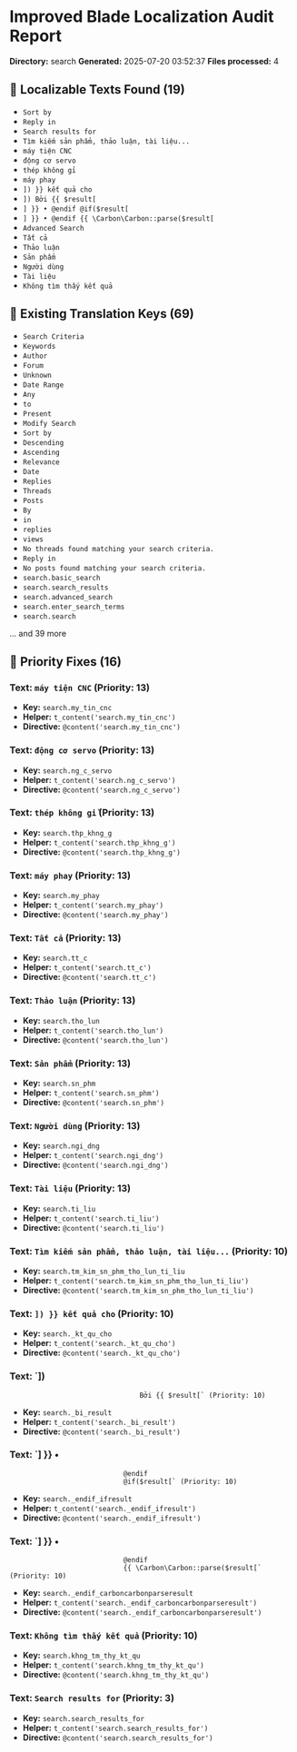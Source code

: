 # Improved Blade Localization Audit Report

**Directory:** search
**Generated:** 2025-07-20 03:52:37
**Files processed:** 4

## 📝 Localizable Texts Found (19)

- `Sort by`
- `Reply in`
- `Search results for`
- `Tìm kiếm sản phẩm, thảo luận, tài liệu...`
- `máy tiện CNC`
- `động cơ servo`
- `thép không gỉ`
- `máy phay`
- `]) }} kết quả cho`
- `])
                                    Bởi {{ $result[`
- `] }} •
                                @endif
                                @if($result[`
- `] }} •
                                @endif
                                {{ \Carbon\Carbon::parse($result[`
- `Advanced Search`
- `Tất cả`
- `Thảo luận`
- `Sản phẩm`
- `Người dùng`
- `Tài liệu`
- `Không tìm thấy kết quả`

## 🔑 Existing Translation Keys (69)

- `Search Criteria`
- `Keywords`
- `Author`
- `Forum`
- `Unknown`
- `Date Range`
- `Any`
- `to`
- `Present`
- `Modify Search`
- `Sort by`
- `Descending`
- `Ascending`
- `Relevance`
- `Date`
- `Replies`
- `Threads`
- `Posts`
- `By`
- `in`
- `replies`
- `views`
- `No threads found matching your search criteria.`
- `Reply in`
- `No posts found matching your search criteria.`
- `search.basic_search`
- `search.search_results`
- `search.advanced_search`
- `search.enter_search_terms`
- `search.search`

... and 39 more

## 🎯 Priority Fixes (16)

### Text: `máy tiện CNC` (Priority: 13)
- **Key:** `search.my_tin_cnc`
- **Helper:** `t_content('search.my_tin_cnc')`
- **Directive:** `@content('search.my_tin_cnc')`

### Text: `động cơ servo` (Priority: 13)
- **Key:** `search.ng_c_servo`
- **Helper:** `t_content('search.ng_c_servo')`
- **Directive:** `@content('search.ng_c_servo')`

### Text: `thép không gỉ` (Priority: 13)
- **Key:** `search.thp_khng_g`
- **Helper:** `t_content('search.thp_khng_g')`
- **Directive:** `@content('search.thp_khng_g')`

### Text: `máy phay` (Priority: 13)
- **Key:** `search.my_phay`
- **Helper:** `t_content('search.my_phay')`
- **Directive:** `@content('search.my_phay')`

### Text: `Tất cả` (Priority: 13)
- **Key:** `search.tt_c`
- **Helper:** `t_content('search.tt_c')`
- **Directive:** `@content('search.tt_c')`

### Text: `Thảo luận` (Priority: 13)
- **Key:** `search.tho_lun`
- **Helper:** `t_content('search.tho_lun')`
- **Directive:** `@content('search.tho_lun')`

### Text: `Sản phẩm` (Priority: 13)
- **Key:** `search.sn_phm`
- **Helper:** `t_content('search.sn_phm')`
- **Directive:** `@content('search.sn_phm')`

### Text: `Người dùng` (Priority: 13)
- **Key:** `search.ngi_dng`
- **Helper:** `t_content('search.ngi_dng')`
- **Directive:** `@content('search.ngi_dng')`

### Text: `Tài liệu` (Priority: 13)
- **Key:** `search.ti_liu`
- **Helper:** `t_content('search.ti_liu')`
- **Directive:** `@content('search.ti_liu')`

### Text: `Tìm kiếm sản phẩm, thảo luận, tài liệu...` (Priority: 10)
- **Key:** `search.tm_kim_sn_phm_tho_lun_ti_liu`
- **Helper:** `t_content('search.tm_kim_sn_phm_tho_lun_ti_liu')`
- **Directive:** `@content('search.tm_kim_sn_phm_tho_lun_ti_liu')`

### Text: `]) }} kết quả cho` (Priority: 10)
- **Key:** `search._kt_qu_cho`
- **Helper:** `t_content('search._kt_qu_cho')`
- **Directive:** `@content('search._kt_qu_cho')`

### Text: `])
                                    Bởi {{ $result[` (Priority: 10)
- **Key:** `search._bi_result`
- **Helper:** `t_content('search._bi_result')`
- **Directive:** `@content('search._bi_result')`

### Text: `] }} •
                                @endif
                                @if($result[` (Priority: 10)
- **Key:** `search._endif_ifresult`
- **Helper:** `t_content('search._endif_ifresult')`
- **Directive:** `@content('search._endif_ifresult')`

### Text: `] }} •
                                @endif
                                {{ \Carbon\Carbon::parse($result[` (Priority: 10)
- **Key:** `search._endif_carboncarbonparseresult`
- **Helper:** `t_content('search._endif_carboncarbonparseresult')`
- **Directive:** `@content('search._endif_carboncarbonparseresult')`

### Text: `Không tìm thấy kết quả` (Priority: 10)
- **Key:** `search.khng_tm_thy_kt_qu`
- **Helper:** `t_content('search.khng_tm_thy_kt_qu')`
- **Directive:** `@content('search.khng_tm_thy_kt_qu')`

### Text: `Search results for` (Priority: 3)
- **Key:** `search.search_results_for`
- **Helper:** `t_content('search.search_results_for')`
- **Directive:** `@content('search.search_results_for')`

